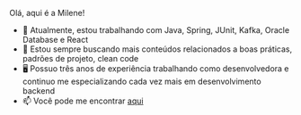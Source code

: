  Olá, aqui é a Milene!

- 🔭 Atualmente, estou trabalhando com Java, Spring, JUnit, Kafka, Oracle Database e React
- 🌱 Estou sempre buscando mais conteúdos relacionados a boas práticas, padrões de projeto, clean code
- 🖥️ Possuo três anos de experiência trabalhando como desenvolvedora e continuo me especializando cada vez mais em desenvolvimento backend
- 📫 Você pode me encontrar [aqui](mailto:milenefaria33@gmail.com)
